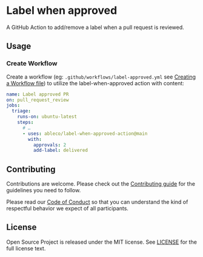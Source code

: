 # Label when approved

A GitHub Action to add/remove a label when a pull request is reviewed.

## Usage

### Create Workflow

Create a workflow (eg: `.github/workflows/label-approved.yml` see [Creating a Workflow file](https://help.github.com/en/articles/configuring-a-workflow#creating-a-workflow-file)) to utilize the label-when-approved action with content:

```yaml
name: Label approved PR
on: pull_request_review
jobs:
  triage:
    runs-on: ubuntu-latest
    steps:
      # …
      - uses: ableco/label-when-approved-action@main
        with:
          approvals: 2
          add-label: delivered
```


## Contributing

Contributions are welcome. Please check out the [Contributing guide](CONTRIBUTING.md) for the guidelines you need to follow.

Please read our [Code of Conduct](CODE_OF_CONDUCT.md) so that you can understand the kind of respectful behavior we expect of all participants.

## License

Open Source Project is released under the MIT license. See [LICENSE](LICENSE) for the full license text.
